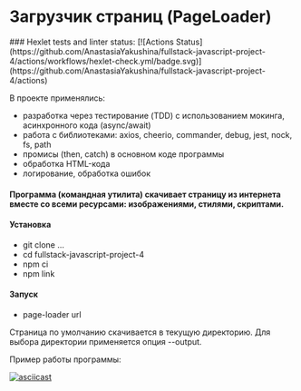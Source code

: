<h1>Загрузчик страниц (PageLoader)</h1>
### Hexlet tests and linter status:
[![Actions Status](https://github.com/AnastasiaYakushina/fullstack-javascript-project-4/actions/workflows/hexlet-check.yml/badge.svg)](https://github.com/AnastasiaYakushina/fullstack-javascript-project-4/actions)

В проекте применялись:
- разработка через тестирование (TDD) с использованием мокинга, асинхронного кода (async/await)
- работа с библиотеками: axios, cheerio, commander, debug, jest, nock, fs, path
- промисы (then, catch) в основном коде программы
- обработка HTML-кода
- логирование, обработка ошибок

<h4>Программа (командная утилита) скачивает страницу из интернета вместе со всеми ресурсами: изображениями, стилями, скриптами.</h4>

<h4>Установка</h4>
<ul>
<li>git clone ...</li>
<li>cd fullstack-javascript-project-4</li>
<li>npm ci</li>
<li>npm link</li>
</ul>


<h4>Запуск</h4>
<ul>
<li>page-loader url</li>
</ul>

Страница по умолчанию скачивается в текущую директорию.
Для выбора директории применяется опция --output.

Пример работы программы:

[![asciicast](https://asciinema.org/a/stooN2aU6yhyz508z3M17xkZ8.svg)](https://asciinema.org/a/stooN2aU6yhyz508z3M17xkZ8)
